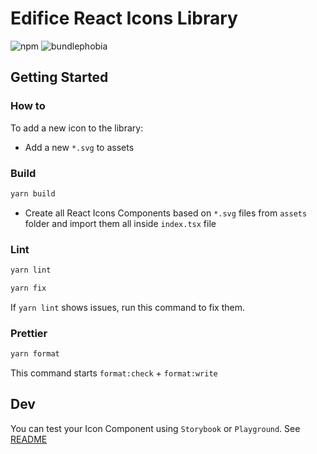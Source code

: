 # Edifice React Icons Library

![npm](https://img.shields.io/npm/v/@ode-react-ui/icons?style=flat-square)
![bundlephobia](https://img.shields.io/bundlephobia/min/@ode-react-ui/icons?style=flat-square)

## Getting Started

### How to

To add a new icon to the library:

- Add a new `*.svg` to assets

### Build

```bash
yarn build
```

- Create all React Icons Components based on `*.svg` files from `assets` folder and import them all inside `index.tsx` file

### Lint

```bash
yarn lint
```

```bash
yarn fix
```

If `yarn lint` shows issues, run this command to fix them.

### Prettier

```bash
yarn format
```

This command starts `format:check` + `format:write`

## Dev

You can test your Icon Component using `Storybook` or `Playground`. See [README](../../apps/docs/README.md)
